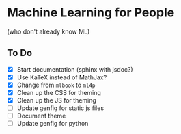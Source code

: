 # Machine Learning for People

(who don't already know ML)

## To Do

- [x] Start documentation (sphinx with jsdoc?)
- [x] Use KaTeX instead of MathJax?
- [x] Change from `mlbook` to `ml4p`
- [x] Clean up the CSS for theming
- [x] Clean up the JS for theming
- [ ] Update genfig for static js files
- [ ] Document theme
- [ ] Update genfig for python
